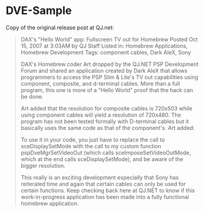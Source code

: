 # DVE-Sample

Copy of the original release post at QJ.net:

<blockquote>
DAX's "Hello World" app: Fullscreen TV out for Homebrew
Posted Oct 15, 2007 at 3:03AM by QJ Staff Listed in: Homebrew Applications, Homebrew Development Tags: component cables, Dark AleX, Sony

DAX's Homebrew coder Art dropped by the QJ.NET PSP Development Forum and shared an application created by Dark AleX that allows programmers to access the PSP Slim & Lite's TV out capabilities using component, composite, and d-terminal cables. More than a full program, this one is more of a "Hello World" proof that the hack can be done.

Art added that the resolution for composite cables is 720x503 while using component cables will yield a resolution of 720x480. The program has not been tested formally with D-terminal cables but it basically uses the same code as that of the component's. Art added:


To use it in your code, you just have to replace the call to sceDisplaySetMode with the call to my custom function pspDveMgrSetVideoOut (which calls sceImposeSetVideoOutMode, which at the end calls sceDisplaySetMode), and be aware of the bigger resolution.

This really is an exciting development especially that Sony has reiterated time and again that certain cables can only be used for certain functions. Keep checking back here at QJ.NET to know if this work-in-progress application has been made into a fully functional homebrew application.
</blockquote>
